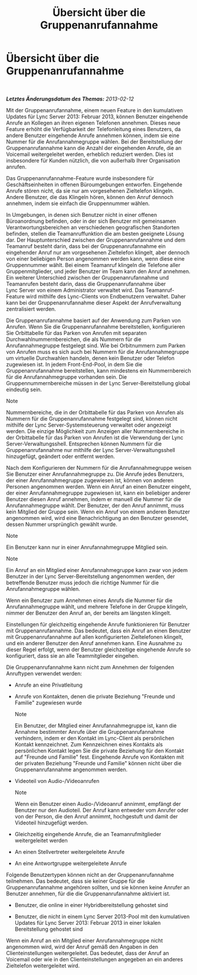 ﻿---
title: Übersicht über die Gruppenanrufannahme
TOCTitle: Übersicht über die Gruppenanrufannahme
ms:assetid: 3dc0eca8-c773-463c-96bb-9cd6afa2a840
ms:mtpsurl: https://technet.microsoft.com/de-de/library/JJ945623(v=OCS.15)
ms:contentKeyID: 52056341
ms.date: 05/19/2016
mtps_version: v=OCS.15
ms.translationtype: HT
---

# Übersicht über die Gruppenanrufannahme

 

_**Letztes Änderungsdatum des Themas:** 2013-02-12_

Mit der Gruppenanrufannahme, einem neuen Feature in den kumulativen Updates für Lync Server 2013: Februar 2013, können Benutzer eingehende Anrufe an Kollegen an ihren eigenen Telefonen annehmen. Dieses neue Feature erhöht die Verfügbarkeit der Telefonleitung eines Benutzers, da andere Benutzer eingehende Anrufe annehmen können, indem sie eine Nummer für die Anrufannahmegruppe wählen. Bei der Bereitstellung der Gruppenanrufannahme kann die Anzahl der eingehenden Anrufe, die an Voicemail weitergeleitet werden, erheblich reduziert werden. Dies ist insbesondere für Kunden nützlich, die von außerhalb Ihrer Organisation anrufen.

Das Gruppenanrufannahme-Feature wurde insbesondere für Geschäftseinheiten in offenen Büroumgebungen entworfen. Eingehende Anrufe stören nicht, da sie nur am vorgesehenen Zieltelefon klingeln. Andere Benutzer, die das Klingeln hören, können den Anruf dennoch annehmen, indem sie einfach die Gruppennummer wählen.

In Umgebungen, in denen sich Benutzer nicht in einer offenen Büroanordnung befinden, oder in der sich Benutzer mit gemeinsamen Verantwortungsbereichen an verschiedenen geografischen Standorten befinden, stellen die Teamanruffunktion die am besten geeignete Lösung dar. Der Hauptunterschied zwischen der Gruppenanrufannahme und dem Teamanruf besteht darin, dass bei der Gruppenanrufannahme ein eingehender Anruf nur am vorgesehenen Zieltelefon klingelt, aber dennoch von einer beliebigen Person angenommen werden kann, wenn diese eine Gruppennummer wählt. Bei einem Teamanruf klingeln die Telefone aller Gruppenmitglieder, und jeder Benutzer im Team kann den Anruf annehmen. Ein weiterer Unterschied zwischen der Gruppenanrufannahme und Teamanrufen besteht darin, dass die Gruppenanrufannahme über Lync Server von einem Administrator verwaltet wird. Das Teamanruf-Feature wird mithilfe des Lync-Clients von Endbenutzern verwaltet. Daher kann bei der Gruppenanrufannahme dieser Aspekt der Anrufverwaltung zentralisiert werden.

Die Gruppenanrufannahme basiert auf der Anwendung zum Parken von Anrufen. Wenn Sie die Gruppenanrufannahme bereitstellen, konfigurieren Sie Orbittabelle für das Parken von Anrufen mit separaten Durchwahlnummernbereichen, die als Nummern für die Anrufannahmegruppe festgelegt sind. Wie bei Orbitnummern zum Parken von Anrufen muss es sich auch bei Nummern für die Anrufannahmegruppe um virtuelle Durchwahlen handeln, denen kein Benutzer oder Telefon zugewiesen ist. In jedem Front-End-Pool, in dem Sie die Gruppenanrufannahme bereitstellen, kann mindestens ein Nummernbereich für die Anrufannahmegruppe vorhanden sein. Die Gruppennummernbereiche müssen in der Lync Server-Bereitstellung global eindeutig sein.


> [!NOTE]
> Nummernbereiche, die in der Orbittabelle für das Parken von Anrufen als Nummern für die Gruppenanrufannahme festgelegt sind, können nicht mithilfe der Lync Server-Systemsteuerung verwaltet oder angezeigt werden. Die einzige Möglichkeit zum Anzeigen aller Nummernbereiche in der Orbittabelle für das Parken von Anrufen ist die Verwendung der Lync Server-Verwaltungsshell. Entsprechen können Nummern für die Gruppenanrufannahme nur mithilfe der Lync Server-Verwaltungsshell hinzugefügt, geändert oder entfernt werden.



Nach dem Konfigurieren der Nummern für die Anrufannahmegruppe weisen Sie Benutzer einer Anrufannahmegruppe zu. Die Anrufe jedes Benutzers, der einer Anrufannahmegruppe zugewiesen ist, können von anderen Personen angenommen werden. Wenn ein Anruf an einen Benutzer eingeht, der einer Anrufannahmegruppe zugewiesen ist, kann ein beliebiger anderer Benutzer diesen Anruf annehmen, indem er manuell die Nummer für die Anrufannahmegruppe wählt. Der Benutzer, der den Anruf annimmt, muss kein Mitglied der Gruppe sein. Wenn ein Anruf von einem anderen Benutzer angenommen wird, wird eine Benachrichtigung an den Benutzer gesendet, dessen Nummer ursprünglich gewählt wurde.


> [!NOTE]
> Ein Benutzer kann nur in einer Anrufannahmegruppe Mitglied sein.




> [!NOTE]
> Ein Anruf an ein Mitglied einer Anrufannahmegruppe kann zwar von jedem Benutzer in der Lync Server-Bereitstellung angenommen werden, der betreffende Benutzer muss jedoch die richtige Nummer für die Anrufannahmegruppe wählen.



Wenn ein Benutzer zum Annehmen eines Anrufs die Nummer für die Anrufannahmegruppe wählt, und mehrere Telefone in der Gruppe klingeln, nimmer der Benutzer den Anruf an, der bereits am längsten klingelt.

Einstellungen für gleichzeitig eingehende Anrufe funktionieren für Benutzer mit Gruppenanrufannahme. Das bedeutet, dass ein Anruf an einen Benutzer mit Gruppenanrufannahme auf allen konfigurierten Zieltelefonen klingelt, und ein anderer Benutzer den Anruf annehmen kann. Eine Ausnahme zu dieser Regel erfolgt, wenn der Benutzer gleichzeitige eingehende Anrufe so konfiguriert, dass sie an alle Teammitglieder eingehen.

Die Gruppenanrufannahme kann nicht zum Annehmen der folgenden Anruftypen verwendet werden:

  - Anrufe an eine Privatleitung

  - Anrufe von Kontakten, denen die private Beziehung "Freunde und Familie" zugewiesen wurde
    

    > [!NOTE]
    > Ein Benutzer, der Mitglied einer Anrufannahmegruppe ist, kann die Annahme bestimmter Anrufe über die Gruppenanrufannahme verhindern, indem er den Kontakt im Lync-Client als persönlichen Kontakt kennzeichnet. Zum Kennzeichnen eines Kontakts als persönlichen Kontakt legen Sie die private Beziehung für den Kontakt auf "Freunde und Familie" fest. Eingehende Anrufe von Kontakten mit der privaten Beziehung "Freunde und Familie" können nicht über die Gruppenanrufannahme angenommen werden.



  - Videoteil von Audio-/Videoanrufen
    

    > [!NOTE]
    > Wenn ein Benutzer einen Audio-/Videoanruf annimmt, empfängt der Benutzer nur den Audioteil. Der Anruf kann entweder vom Anrufer oder von der Person, die den Anruf annimmt, hochgestuft und damit der Videoteil hinzugefügt werden.



  - Gleichzeitig eingehende Anrufe, die an Teamanrufmitglieder weitergeleitet werden

  - An einen Stellvertreter weitergeleitete Anrufe

  - An eine Antwortgruppe weitergeleitete Anrufe

Folgende Benutzertypen können nicht an der Gruppenanrufannahme teilnehmen. Das bedeutet, dass sie keiner Gruppe für die Gruppenanrufannahme angehören sollten, und sie können keine Anrufer an Benutzer annehmen, für die die Gruppenanrufannahme aktiviert ist.

  - Benutzer, die online in einer Hybridbereitstellung gehostet sind

  - Benutzer, die nicht in einem Lync Server 2013-Pool mit den kumulativen Updates für Lync Server 2013: Februar 2013 in einer lokalen Bereitstellung gehostet sind

Wenn ein Anruf an ein Mitglied einer Anrufannahmegruppe nicht angenommen wird, wird der Anruf gemäß den Angaben in den Clienteinstellungen weitergeleitet. Das bedeutet, dass der Anruf an Voicemail oder wie in den Clienteinstellungen angegeben an ein anderes Zieltelefon weitergeleitet wird.

